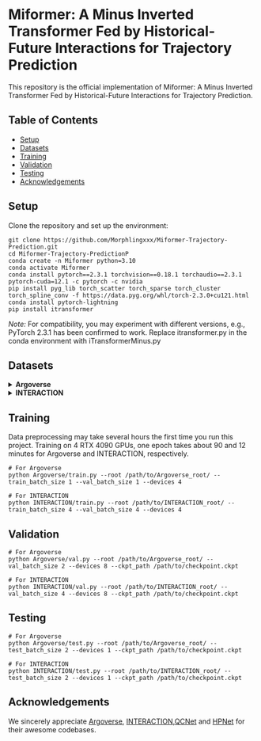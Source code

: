 # Miformer: A Minus Inverted Transformer Fed by Historical-Future Interactions for Trajectory Prediction
This repository is the official implementation of Miformer: A Minus Inverted Transformer Fed by Historical-Future Interactions for Trajectory Prediction.

## Table of Contents
+ [Setup](#setup)
+ [Datasets](#datasets)
+ [Training](#training)
+ [Validation](#validation)
+ [Testing](#testing)
+ [Acknowledgements](#acknowledgements)

## Setup
Clone the repository and set up the environment:
```
git clone https://github.com/Morphlingxxx/Miformer-Trajectory-Prediction.git
cd Miformer-Trajectory-PredictionP
conda create -n Miformer python=3.10
conda activate Miformer
conda install pytorch==2.3.1 torchvision==0.18.1 torchaudio==2.3.1 pytorch-cuda=12.1 -c pytorch -c nvidia
pip install pyg_lib torch_scatter torch_sparse torch_cluster torch_spline_conv -f https://data.pyg.org/whl/torch-2.3.0+cu121.html
conda install pytorch-lightning
pip install itransformer
```
*Note:* For compatibility, you may experiment with different versions, e.g., PyTorch 2.3.1 has been confirmed to work.
Replace itransformer.py in the conda environment with iTransformerMinus.py
## Datasets

<details>
<summary><b>Argoverse</b></summary>
<p>

1. Download the [Argoverse Motion Forecasting Dataset v1.1](https://www.argoverse.org/av1.html#download-link). After downloading and extracting the tar.gz files, organize the dataset directory as follows:

```
/path/to/Argoverse_root/
├── train/
│   └── data/
│       ├── 1.csv
│       ├── 2.csv
│       ├── ...
└── val/
    └── data/
        ├── 1.csv
        ├── 2.csv
        ├── ...
```

2. Install the [Argoverse API](https://github.com/argoverse/argoverse-api).

</p>
</details>

<details>
<summary><b>INTERACTION</b></summary>
<p>

1. Download the [INTERACTION Dataset v1.2](https://interaction-dataset.com/). Here, we only need the data for the multi-agent tracks. After downloading and extracting the zip files, organize the dataset directory as follows:

```
/path/to/INTERACTION_root/
├── maps/
├── test_conditional-multi-agent/
├── test_multi-agent/
├── train/
│   ├── DR_CHN_Merging_ZS0_train
│   ├── ...
└── val/
    ├── DR_CHN_Merging_ZS0_val
    ├── ...

```

2. Install the map dependency [lanelet2](https://github.com/fzi-forschungszentrum-informatik/Lanelet2):
```
pip install lanelet2==1.2.1
```

</p>
</details>


## Training
Data preprocessing may take several hours the first time you run this project. Training on 4 RTX 4090 GPUs, one epoch takes about 90 and 12 minutes for Argoverse and INTERACTION, respectively.
```
# For Argoverse
python Argoverse/train.py --root /path/to/Argoverse_root/ --train_batch_size 1 --val_batch_size 1 --devices 4

# For INTERACTION
python INTERACTION/train.py --root /path/to/INTERACTION_root/ --train_batch_size 4 --val_batch_size 4 --devices 4
```

## Validation
```
# For Argoverse
python Argoverse/val.py --root /path/to/Argoverse_root/ --val_batch_size 2 --devices 8 --ckpt_path /path/to/checkpoint.ckpt

# For INTERACTION
python INTERACTION/val.py --root /path/to/INTERACTION_root/ --val_batch_size 4 --devices 8 --ckpt_path /path/to/checkpoint.ckpt
```

## Testing
```
# For Argoverse
python Argoverse/test.py --root /path/to/Argoverse_root/ --test_batch_size 2 --devices 1 --ckpt_path /path/to/checkpoint.ckpt

# For INTERACTION
python INTERACTION/test.py --root /path/to/INTERACTION_root/ --test_batch_size 2 --devices 1 --ckpt_path /path/to/checkpoint.ckpt
```

## Acknowledgements
We sincerely appreciate [Argoverse](https://github.com/argoverse/argoverse-api), [INTERACTION](https://github.com/interaction-dataset/interaction-dataset),[QCNet](https://github.com/ZikangZhou/QCNet) and [HPNet](git@github.com:XiaolongTang23/HPNet.git)  for their awesome codebases.
